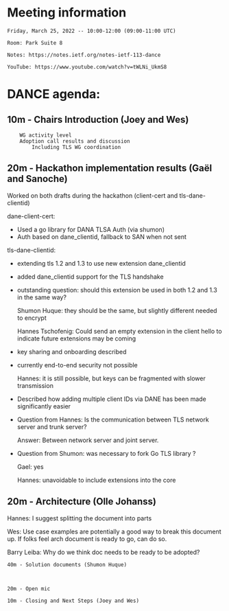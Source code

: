# Meeting information

    Friday, March 25, 2022 -- 10:00-12:00 (09:00-11:00 UTC)

    Room: Park Suite 8

    Notes: https://notes.ietf.org/notes-ietf-113-dance
    
    YouTube: https://www.youtube.com/watch?v=tWLNi_UkmS8

# DANCE agenda:

##    10m - Chairs Introduction (Joey and Wes)
        WG activity level
        Adoption call results and discussion
            Including TLS WG coordination
            
##    20m - Hackathon implementation results (Gaël and Sanoche)

Worked on both drafts during the hackathon (client-cert and tls-dane-clientid)

dane-client-cert:
  - Used a go library for DANA TLSA Auth (via shumon)
  - Auth based on dane_clientid, fallback to SAN when not sent

tls-dane-clientid:
  - extending tls 1.2 and 1.3 to use new extension dane_clientid
  - added dane_clientid support for the TLS handshake
  - outstanding question: should this extension be used in both 1.2
    and 1.3 in the same way?

    Shumon Huque: they should be the same, but slightly different needed to encrypt

    Hannes Tschofenig: Could send an empty extension in the client
    hello to indicate future extensions may be coming

  - key sharing and onboarding described

  - currently end-to-end security not possible

    Hannes: it is still possible, but keys can be fragmented with
    slower transmission

  - Described how adding multiple client IDs via DANE has been made
    significantly easier

  - Question from Hannes: Is the communication between TLS network
    server and trunk server?    

    Answer: Between network server and joint server.

  - Question from Shumon: was necessary to fork Go TLS library ? 

    Gael: yes

    Hannes: unavoidable to include extensions into the core

## 20m - Architecture (Olle Johanss)

Hannes: I suggest splitting the document into parts

Wes: Use case examples are potentially a good way to break this
document up. If folks feel arch document is ready to go, can do so.

Barry Leiba:  Why do we think doc needs to be ready to be adopted?

    40m - Solution documents (Shumon Huque)



    20m - Open mic
    
    10m - Closing and Next Steps (Joey and Wes)

